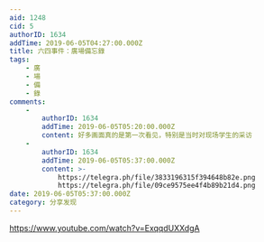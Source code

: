 ```yaml
---
aid: 1248
cid: 5
authorID: 1634
addTime: 2019-06-05T04:27:00.000Z
title: 六四事件：廣場備忘錄
tags:
    - 廣
    - 場
    - 備
    - 錄
comments:
    -
        authorID: 1634
        addTime: 2019-06-05T05:20:00.000Z
        content: 好多画面真的是第一次看见，特别是当时对现场学生的采访
    -
        authorID: 1634
        addTime: 2019-06-05T05:37:00.000Z
        content: >-
            https://telegra.ph/file/3833196315f394648b82e.png
            https://telegra.ph/file/09ce9575ee4f4b89b21d4.png
date: 2019-06-05T05:37:00.000Z
category: 分享发现
---
```


https://www.youtube.com/watch?v=ExqqdUXXdgA
